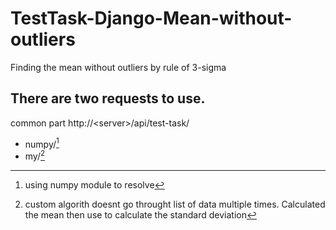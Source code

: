 # TestTask-Django-Mean-without-outliers
Finding the mean without outliers by rule of 3-sigma

## There are two requests to use.
common part http://\<server\>/api/test-task/
- numpy/[^NumPy_resolve]
- my/[^Custom_algorithm_resolve]

[^NumPy_resolve]: using numpy module to resolve
[^Custom_algorithm_resolve]: custom algorith doesnt go throught list of data multiple times. Calculated the mean then use to calculate the standard deviation

